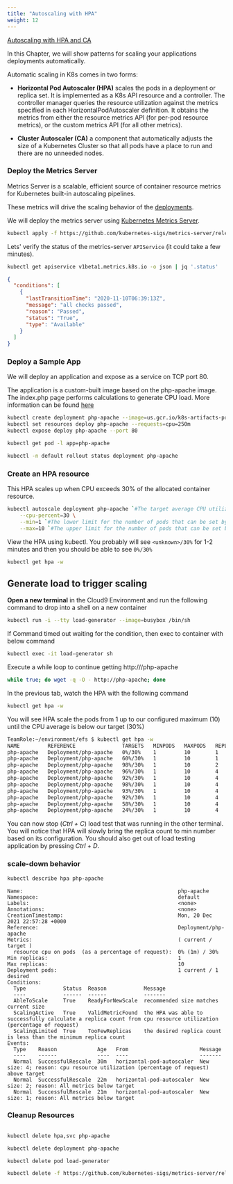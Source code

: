 ```yaml
---
title: "Autoscaling with HPA"
weight: 12
---
```


[Autoscaling with HPA and CA](https://www.eksworkshop.com/beginner/080_scaling/)


In this Chapter, we will show patterns for scaling your applications deployments automatically.

Automatic scaling in K8s comes in two forms:

* **Horizontal Pod Autoscaler (HPA)** scales the pods in a deployment or replica set. It is implemented as a K8s API resource and a controller. The controller manager queries the resource utilization against the metrics specified in each HorizontalPodAutoscaler definition. It obtains the metrics from either the resource metrics API (for per-pod resource metrics), or the custom metrics API (for all other metrics).

* **Cluster Autoscaler (CA)** a component that automatically adjusts the size of a Kubernetes Cluster so that all pods have a place to run and there are no unneeded nodes.

### Deploy the Metrics Server

Metrics Server is a scalable, efficient source of container resource metrics for Kubernetes built-in autoscaling pipelines.

These metrics will drive the scaling behavior of the [deployments](https://kubernetes.io/docs/concepts/workloads/controllers/deployment/).

We will deploy the metrics server using [Kubernetes Metrics Server](https://github.com/kubernetes-sigs/metrics-server).

```sh
kubectl apply -f https://github.com/kubernetes-sigs/metrics-server/releases/download/v0.5.0/components.yaml
```

Lets' verify the status of the metrics-server `APIService` (it could take a few minutes).

```sh
kubectl get apiservice v1beta1.metrics.k8s.io -o json | jq '.status'
```

```json
{
  "conditions": [
    {
      "lastTransitionTime": "2020-11-10T06:39:13Z",
      "message": "all checks passed",
      "reason": "Passed",
      "status": "True",
      "type": "Available"
    }
  ]
}
```

### Deploy a Sample App

We will deploy an application and expose as a service on TCP port 80.

The application is a custom-built image based on the php-apache image. The index.php page performs calculations to generate CPU load. More information can be found [here](https://kubernetes.io/docs/tasks/run-application/horizontal-pod-autoscale-walkthrough/#run-expose-php-apache-server)

```bash
kubectl create deployment php-apache --image=us.gcr.io/k8s-artifacts-prod/hpa-example
kubectl set resources deploy php-apache --requests=cpu=250m
kubectl expose deploy php-apache --port 80

kubectl get pod -l app=php-apache

kubectl -n default rollout status deployment php-apache
```

### Create an HPA resource

This HPA scales up when CPU exceeds 30% of the allocated container resource.

```bash
kubectl autoscale deployment php-apache `#The target average CPU utilization` \
    --cpu-percent=30 \
    --min=1 `#The lower limit for the number of pods that can be set by the autoscaler` \
    --max=10 `#The upper limit for the number of pods that can be set by the autoscaler`
```

View the HPA using kubectl. You probably will see `<unknown>/30%` for 1-2 minutes and then you should be able to see `0%/30%`

```bash
kubectl get hpa -w
```

## Generate load to trigger scaling

**Open a new terminal** in the Cloud9 Environment and run the following command to drop into a shell on a new container

```bash
kubectl run -i --tty load-generator --image=busybox /bin/sh
```

If Command timed out waiting for the condition, then exec to container with below command 

```bash
kubectl exec -it load-generator sh
```

Execute a while loop to continue getting http:///php-apache

```bash
while true; do wget -q -O - http://php-apache; done
```

In the previous tab, watch the HPA with the following command

```bash
kubectl get hpa -w
```

You will see HPA scale the pods from 1 up to our configured maximum (10) until the CPU average is below our target (30%)

```bash
TeamRole:~/environment/efs $ kubectl get hpa -w
NAME         REFERENCE               TARGETS   MINPODS   MAXPODS   REPLICAS   AGE
php-apache   Deployment/php-apache   0%/30%    1         10        1          22s
php-apache   Deployment/php-apache   60%/30%   1         10        1          46s
php-apache   Deployment/php-apache   98%/30%   1         10        2          62s
php-apache   Deployment/php-apache   96%/30%   1         10        4          77s
php-apache   Deployment/php-apache   92%/30%   1         10        4          92s
php-apache   Deployment/php-apache   98%/30%   1         10        4          107s
php-apache   Deployment/php-apache   93%/30%   1         10        4          2m2s
php-apache   Deployment/php-apache   92%/30%   1         10        4          2m17s
php-apache   Deployment/php-apache   58%/30%   1         10        4          2m32s
php-apache   Deployment/php-apache   24%/30%   1         10        4          3m2s
```

You can now stop (_Ctrl + C_) load test that was running in the other terminal. You will notice that HPA will slowly bring the replica count to min number based on its configuration. You should also get out of load testing application by pressing _Ctrl + D_.

### scale-down behavior

```bash
kubectl describe hpa php-apache
```

```
Name:                                                  php-apache
Namespace:                                             default
Labels:                                                <none>
Annotations:                                           <none>
CreationTimestamp:                                     Mon, 20 Dec 2021 22:57:28 +0000
Reference:                                             Deployment/php-apache
Metrics:                                               ( current / target )
  resource cpu on pods  (as a percentage of request):  0% (1m) / 30%
Min replicas:                                          1
Max replicas:                                          10
Deployment pods:                                       1 current / 1 desired
Conditions:
  Type            Status  Reason            Message
  ----            ------  ------            -------
  AbleToScale     True    ReadyForNewScale  recommended size matches current size
  ScalingActive   True    ValidMetricFound  the HPA was able to successfully calculate a replica count from cpu resource utilization (percentage of request)
  ScalingLimited  True    TooFewReplicas    the desired replica count is less than the minimum replica count
Events:
  Type    Reason             Age   From                       Message
  ----    ------             ----  ----                       -------
  Normal  SuccessfulRescale  30m   horizontal-pod-autoscaler  New size: 4; reason: cpu resource utilization (percentage of request) above target
  Normal  SuccessfulRescale  22m   horizontal-pod-autoscaler  New size: 2; reason: All metrics below target
  Normal  SuccessfulRescale  21m   horizontal-pod-autoscaler  New size: 1; reason: All metrics below target
```

### Cleanup Resources

```bash

kubectl delete hpa,svc php-apache

kubectl delete deployment php-apache

kubectl delete pod load-generator

kubectl delete -f https://github.com/kubernetes-sigs/metrics-server/releases/download/v0.4.1/components.yaml

```